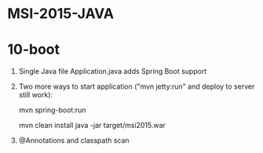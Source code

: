 # MSI-2015-JAVA

10-boot
======================

1. Single Java file Application.java adds Spring Boot support

2. Two more ways to start application ("mvn jetty:run" and deploy to server still work):

   mvn spring-boot:run

   mvn clean install
   java -jar target/msi2015.war

3. @Annotations and classpath scan